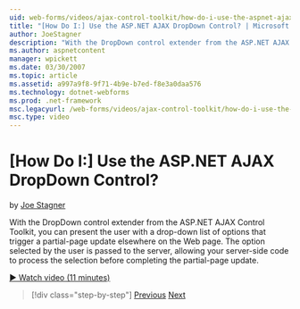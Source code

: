 ```yaml
---
uid: web-forms/videos/ajax-control-toolkit/how-do-i-use-the-aspnet-ajax-dropdown-control
title: "[How Do I:] Use the ASP.NET AJAX DropDown Control? | Microsoft Docs"
author: JoeStagner
description: "With the DropDown control extender from the ASP.NET AJAX Control Toolkit, you can present the user with a drop-down list of options that trigger a partial-pa..."
ms.author: aspnetcontent
manager: wpickett
ms.date: 03/30/2007
ms.topic: article
ms.assetid: a997a9f8-9f71-4b9e-b7ed-f8e3a0daa576
ms.technology: dotnet-webforms
ms.prod: .net-framework
msc.legacyurl: /web-forms/videos/ajax-control-toolkit/how-do-i-use-the-aspnet-ajax-dropdown-control
msc.type: video
---
```

[How Do I:] Use the ASP.NET AJAX DropDown Control?
====================
by [Joe Stagner](https://github.com/JoeStagner)

With the DropDown control extender from the ASP.NET AJAX Control Toolkit, you can present the user with a drop-down list of options that trigger a partial-page update elsewhere on the Web page. The option selected by the user is passed to the server, allowing your server-side code to process the selection before completing the partial-page update.

[&#9654; Watch video (11 minutes)](https://channel9.msdn.com/Blogs/ASP-NET-Site-Videos/how-do-i-use-the-aspnet-ajax-dropdown-control)

> [!div class="step-by-step"]
> [Previous](how-do-i-configure-the-aspnet-ajax-calendar-control.md)
> [Next](how-do-i-use-the-aspnet-ajax-maskededit-controls.md)
